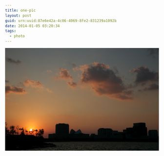 ```yaml
---
title: one-pic
layout: post
guid: urn:uuid:87e6e42a-4c06-4069-8fe2-831239a1092b
date: 2014-01-05 03:20:34
tags:
  - photo
---
```


![random picture](/assets/img/IMG_0193.jpg)
